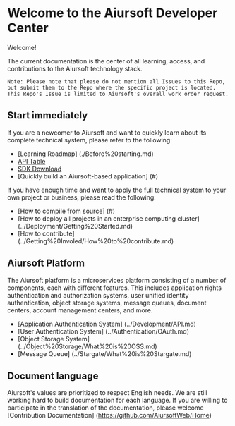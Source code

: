 # Welcome to the Aiursoft Developer Center

Welcome!

The current documentation is the center of all learning, access, and contributions to the Aiursoft technology stack.

    Note: Please note that please do not mention all Issues to this Repo, but submit them to the Repo where the specific project is located. This Repo's Issue is limited to Aiursoft's overall work order request.

## Start immediately

If you are a newcomer to Aiursoft and want to quickly learn about its complete technical system, please refer to the following:

* [Learning Roadmap] (./Before%20starting.md)
* [API Table](#)
* [SDK Download](#)
* [Quickly build an Aiursoft-based application] (#)

If you have enough time and want to apply the full technical system to your own project or business, please read the following:

* [How to compile from source] (#)
* [How to deploy all projects in an enterprise computing cluster] (../Deployment/Getting%20Started.md)
* [How to contribute] (../Getting%20Involed/How%20to%20contribute.md)

## Aiursoft Platform

The Aiursoft platform is a microservices platform consisting of a number of components, each with different features. This includes application rights authentication and authorization systems, user unified identity authentication, object storage systems, message queues, document centers, account management centers, and more.

* [Application Authentication System] (../Development/API.md)
* [User Authentication System] (../Authentication/OAuth.md)
* [Object Storage System] (../Object%20Storage/What%20is%20OSS.md)
* [Message Queue] (../Stargate/What%20is%20Stargate.md)

## Document language

Aiursoft's values are prioritized to respect English needs. We are still working hard to build documentation for each language. If you are willing to participate in the translation of the documentation, please welcome [Contribution Documentation] (https://github.com/AiursoftWeb/Home)
